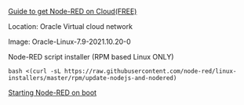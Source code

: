 [Guide to get Node-RED on Cloud(FREE)](https://www.youtube.com/watch?v=TaVXyR4S2Qo)

Location: Oracle Virtual cloud network

Image: Oracle-Linux-7.9-2021.10.20-0

Node-RED script installer (RPM based Linux ONLY)

`bash <(curl -sL https://raw.githubusercontent.com/node-red/linux-installers/master/rpm/update-nodejs-and-nodered)`

[Starting Node-RED on boot](https://nodered.org/docs/faq/starting-node-red-on-boot#rpm-based-linux-redhat-fedora-centos)
